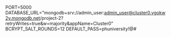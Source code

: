 PORT=5000
DATABASE_URL="mongodb+srv://admin_user:admin_user@cluster0.vgokw2y.mongodb.net/project-2?retryWrites=true&w=majority&appName=Cluster0"
BCRYPT_SALT_ROUNDS=12
DEFAULT_PASS=phuniversity!@#
